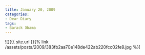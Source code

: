 ```yaml
---
title: January 20, 2009
categories:
- Dear Diary
tags:
- Barack Obama
---
```


![]({{ site.url }}{% link /assets/posts/2009/383fb2aa70e148de422ab220fcc02fe9.jpg %})
